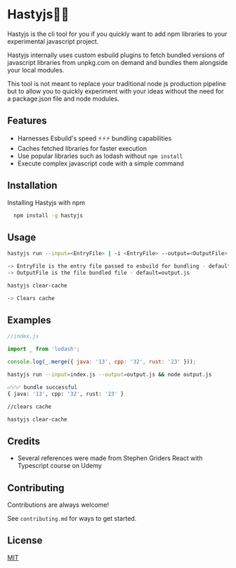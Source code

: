 # 
# Hastyjs👩‍💻

Hastyjs is the cli tool for you if you quickly want to add npm libraries to your
experimental javascript project.

Hastyjs internally uses custom esbuild plugins to fetch bundled versions of javascript libraries from 
unpkg.com on demand and bundles them alongside your local modules.

This tool is not meant to replace your traditional node js production pipeline but to allow you to quickly
experiment with your ideas without the need for a package.json file and node modules.




## Features

- Harnesses Esbuild's speed ⚡⚡⚡ bundling capabilities
- Caches fetched libraries for faster execution
- Use popular libraries such as lodash without `npm install`
- Execute complex javascript code with a simple command



## Installation

Installing Hastyjs with npm

```bash
  npm install -g hastyjs
```
## Usage
```bash
hastyjs run --input=<EntryFile> | -i <EntryFile> --output=<OutputFile> | -i <OutputFile>

-> EntryFile is the entry file passed to esbuild for bundling - default=index.js
-> OutputFile is the file bundled file - default=output.js
```

```bash
hastyjs clear-cache

-> Clears cache
```



## Examples

```javascript
//index.js

import _ from 'lodash';

console.log(_.merge({ java: '13', cpp: '32', rust: '23' }));
```

```bash
hastyjs run --input=index.js --output=output.js && node output.js
```

```bash
✅✅✅ bundle successful
{ java: '13', cpp: '32', rust: '23' }
```

```bash
//clears cache

hastyjs clear-cache
```
## Credits
- Several references were made from Stephen Griders React with Typescript course on Udemy

## Contributing

Contributions are always welcome!

See `contributing.md` for ways to get started.


## License

[MIT](https://choosealicense.com/licenses/mit/)

